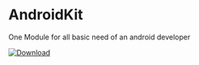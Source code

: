 # AndroidKit
One Module for all basic need of an android developer

 [ ![Download](https://api.bintray.com/packages/must7hsan/Android/com.logician.studio.androidkit/images/download.svg) ](https://bintray.com/must7hsan/Android/com.logician.studio.androidkit/_latestVersion)
